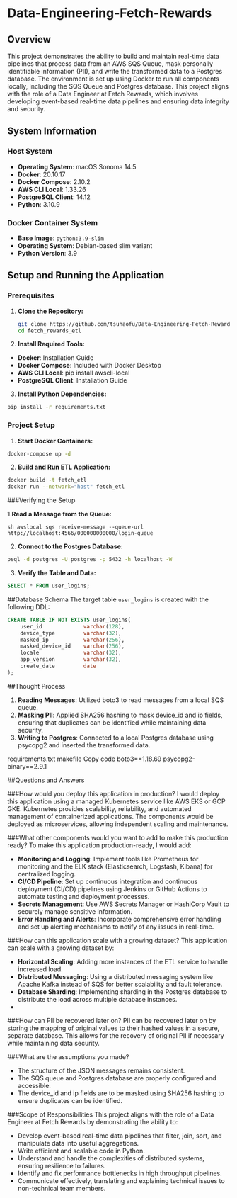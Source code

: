 # Data-Engineering-Fetch-Rewards

## Overview

This project demonstrates the ability to build and maintain real-time data pipelines that process data from an AWS SQS Queue, mask personally identifiable information (PII), and write the transformed data to a Postgres database. The environment is set up using Docker to run all components locally, including the SQS Queue and Postgres database. This project aligns with the role of a Data Engineer at Fetch Rewards, which involves developing event-based real-time data pipelines and ensuring data integrity and security.

## System Information

### Host System

- **Operating System**: macOS Sonoma 14.5
- **Docker**: 20.10.17
- **Docker Compose**: 2.10.2
- **AWS CLI Local**: 1.33.26
- **PostgreSQL Client**: 14.12
- **Python**: 3.10.9

### Docker Container System

- **Base Image**: `python:3.9-slim`
- **Operating System**: Debian-based slim variant
- **Python Version**: 3.9

## Setup and Running the Application

### Prerequisites

1. **Clone the Repository:**
   ```sh
   git clone https://github.com/tsuhaofu/Data-Engineering-Fetch-Rewards.git
   cd fetch_rewards_etl
   ```

2. **Install Required Tools:**

- **Docker**: Installation Guide
- **Docker Compose**: Included with Docker Desktop
- **AWS CLI Local**: pip install awscli-local
- **PostgreSQL Client**: Installation Guide

3. **Install Python Dependencies:**

```sh
pip install -r requirements.txt
```

### Project Setup

1. **Start Docker Containers:**

```sh
docker-compose up -d
```

2. **Build and Run ETL Application:**

```sh
docker build -t fetch_etl
docker run --network="host" fetch_etl
```

###Verifying the Setup

1.**Read a Message from the Queue:**

``sh
awslocal sqs receive-message --queue-url http://localhost:4566/000000000000/login-queue
``

2. **Connect to the Postgres Database:**

```sh
psql -d postgres -U postgres -p 5432 -h localhost -W
```
3. **Verify the Table and Data:**

```sql
SELECT * FROM user_logins;
```

##Database Schema
The target table `user_logins` is created with the following DDL:

```sql
CREATE TABLE IF NOT EXISTS user_logins(
    user_id             varchar(128),
    device_type         varchar(32),
    masked_ip           varchar(256),
    masked_device_id    varchar(256),
    locale              varchar(32),
    app_version         varchar(32),
    create_date         date
);
```
##Thought Process

1. **Reading Messages**: Utilized boto3 to read messages from a local SQS queue.
2. **Masking PII**: Applied SHA256 hashing to mask device_id and ip fields, ensuring that duplicates can be identified while maintaining data security.
3. **Writing to Postgres**: Connected to a local Postgres database using psycopg2 and inserted the transformed data.

requirements.txt
makefile
Copy code
boto3==1.18.69
psycopg2-binary==2.9.1

##Questions and Answers

###How would you deploy this application in production?
I would deploy this application using a managed Kubernetes service like AWS EKS or GCP GKE. Kubernetes provides scalability, reliability, and automated management of containerized applications. The components would be deployed as microservices, allowing independent scaling and maintenance.

###What other components would you want to add to make this production ready?
To make this application production-ready, I would add:

- **Monitoring and Logging**: Implement tools like Prometheus for monitoring and the ELK stack (Elasticsearch, Logstash, Kibana) for centralized logging.
- **CI/CD Pipeline**: Set up continuous integration and continuous deployment (CI/CD) pipelines using Jenkins or GitHub Actions to automate testing and deployment processes.
- **Secrets Management**: Use AWS Secrets Manager or HashiCorp Vault to securely manage sensitive information.
- **Error Handling and Alerts**: Incorporate comprehensive error handling and set up alerting mechanisms to notify of any issues in real-time.
  
###How can this application scale with a growing dataset?
This application can scale with a growing dataset by:

- **Horizontal Scaling**: Adding more instances of the ETL service to handle increased load.
- **Distributed Messaging**: Using a distributed messaging system like Apache Kafka instead of SQS for better scalability and fault tolerance.
- **Database Sharding**: Implementing sharding in the Postgres database to distribute the load across multiple database instances.
- 
###How can PII be recovered later on?
PII can be recovered later on by storing the mapping of original values to their hashed values in a secure, separate database. This allows for the recovery of original PII if necessary while maintaining data security.

###What are the assumptions you made?
- The structure of the JSON messages remains consistent.
- The SQS queue and Postgres database are properly configured and accessible.
- The device_id and ip fields are to be masked using SHA256 hashing to ensure duplicates can be identified.
  
###Scope of Responsibilities
This project aligns with the role of a Data Engineer at Fetch Rewards by demonstrating the ability to:

- Develop event-based real-time data pipelines that filter, join, sort, and manipulate data into useful aggregations.
- Write efficient and scalable code in Python.
- Understand and handle the complexities of distributed systems, ensuring resilience to failures.
- Identify and fix performance bottlenecks in high throughput pipelines.
- Communicate effectively, translating and explaining technical issues to non-technical team members.
